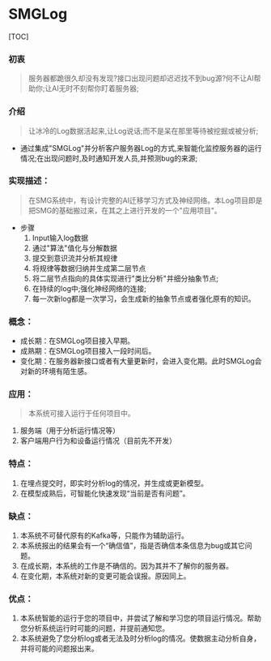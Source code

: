 # SMGLog
[TOC]

### 初衷

> 服务器都跪很久却没有发现?接口出现问题却迟迟找不到bug源?何不让AI帮助你;让AI无时不刻帮你盯着服务器;



### 介绍

> 让冰冷的Log数据活起来,让Log说话;而不是呆在那里等待被挖掘或被分析;

* 通过集成"SMGLog"并分析客户服务器Log的方式,来智能化监控服务器的运行情况;在出现问题时,及时通知开发人员,并预测bug的来源;



### 实现描述：

> 在SMG系统中，有设计完整的AI迁移学习方式及神经网络。本Log项目即是把SMG的基础搬过来，在其之上进行开发的一个"应用项目"。

* 步骤
   	1. Input输入log数据
  	2. 通过"算法"值化与分解数据
  	3. 提交到意识流并分析其规律
  	4. 将规律等数据归纳并生成第二层节点
  	5. 将二层节点指向的具体实现进行"类比分析"并细分抽象节点;
  	6. 在持续的log中;强化神经网络的连接;
  	7. 每一次新log都是一次学习，会生成新的抽象节点或者强化原有的知识。



### 概念：

* 成长期：在SMGLog项目接入早期。
* 成熟期：在SMGLog项目接入一段时间后。
* 变化期：在服务器新接口或者有大量更新时，会进入变化期。此时SMGLog会对新的环境有陌生感。



### 应用：

> 本系统可接入运行于任何项目中。

1. 服务端（用于分析运行情况等）
2. 客户端用户行为和设备运行情况（目前先不开发）



### 特点：

1. 在埋点提交时，即实时分析log的情况，并生成或更新模型。
2. 在模型成熟后，可智能化快速发现“当前是否有问题”。



### 缺点：

1. 本系统不可替代原有的Kafka等，只能作为辅助运行。
2. 本系统报出的结果会有一个“确信值”，指是否确信本条信息为bug或其它问题。
3. 在成长期，本系统的工作是不确信的。因为其并不了解你的服务器。
4. 在变化期，本系统对新的变更可能会误报。原因同上。



### 优点：

1. 本系统智能的运行于您的项目中，并尝试了解和学习您的项目运行情况。帮助您分析系统运行时可能的问题，并提前通知您。
2. 本系统避免了您分析log或者无法及时分析log的情况。使数据主动分析自身，并将可能的问题报出来。

